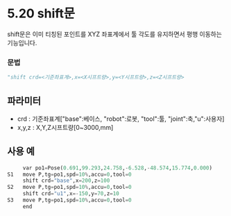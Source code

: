 ﻿# 5.20 shift문

shift문은 이미 티칭된 포인트를 XYZ 좌표계에서 툴 각도를 유지하면서 평행 이동하는 기능입니다.

### 문법
```python
"shift crd=<기준좌표계>,x=<X시프트량>,y=<Y시프트량>,z=<Z시프트량>
```

## 파라미터 
* crd : 기준좌표계["base":베이스, "robot":로봇, "tool":툴, "joint":축,"u":사용자]
* x,y,z : X,Y,Z시프트량[0~3000,mm]

## 사용 예 
```python
     var po1=Pose(0.691,99.293,24.758,-6.528,-48.574,15.774,0.000)
S1   move P,tg=po1,spd=10%,accu=0,tool=0
     shift crd="base",x=200,z=100
S2   move P,tg=po1,spd=10%,accu=0,tool=0
     shift crd="u1",x=-150,y=70,z=10
S3   move P,tg=po1,spd=10%,accu=0,tool=0
     end
```